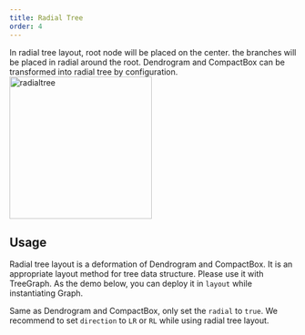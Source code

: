 ```yaml
---
title: Radial Tree
order: 4
---
```


In radial tree layout, root node will be placed on the center. the branches will be placed in radial around the root. Dendrogram and CompactBox can be transformed into radial tree by configuration. 
<br />
<img src='https://gw.alipayobjects.com/mdn/rms_f8c6a0/afts/img/A*UTm2T67HcFkAAAAAAAAAAABkARQnAQ' alt='radialtree' width='250'/>

## Usage
Radial tree layout is a deformation of Dendrogram and CompactBox. It is an appropriate layout method for tree data structure. Please use it with TreeGraph. As the demo below, you can deploy it in `layout` while instantiating Graph.

Same as Dendrogram and CompactBox, only set the `radial` to  `true`. We recommend to set `direction` to `LR` or `RL` while using radial tree layout.